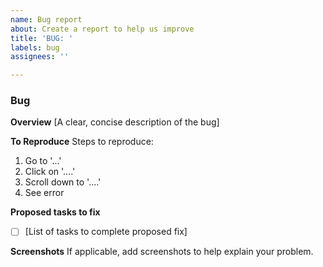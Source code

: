 ```yaml
---
name: Bug report
about: Create a report to help us improve
title: 'BUG: '
labels: bug
assignees: ''

---
```


### Bug
**Overview**
[A clear, concise description of the bug]

**To Reproduce**
Steps to reproduce:
1. Go to '...'
2. Click on '....'
3. Scroll down to '....'
4. See error

**Proposed tasks to fix**
- [ ] [List of tasks to complete proposed fix]

**Screenshots**
If applicable, add screenshots to help explain your problem.
